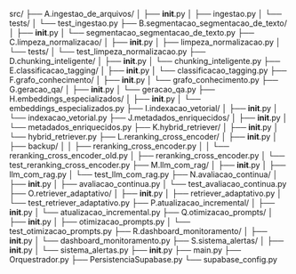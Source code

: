 src/
├── A.ingestao_de_arquivos/
│   ├── __init__.py
│   ├── ingestao.py
│   └── tests/
│       └── test_ingestao.py
├── B.segmentacao_segmentacao_de_texto/
│   ├── __init__.py
│   └── segmentacao_segmentacao_de_texto.py
├── C.limpeza_normalizacao/
│   ├── __init__.py
│   ├── limpeza_normalizacao.py
│   └── tests/
│       └── test_limpeza_normalizacao.py
├── D.chunking_inteligente/
│   ├── __init__.py
│   └── chunking_inteligente.py
├── E.classificacao_tagging/
│   ├── __init__.py
│   └── classificacao_tagging.py
├── F.grafo_conhecimento/
│   ├── __init__.py
│   └── grafo_conhecimento.py
├── G.geracao_qa/
│   ├── __init__.py
│   └── geracao_qa.py
├── H.embeddings_especializados/
│   ├── __init__.py
│   └── embeddings_especializados.py
├── I.indexacao_vetorial/
│   ├── __init__.py
│   └── indexacao_vetorial.py
├── J.metadados_enriquecidos/
│   ├── __init__.py
│   └── metadados_enriquecidos.py
├── K.hybrid_retriever/
│   ├── __init__.py
│   └── hybrid_retriever.py
├── L.reranking_cross_encoder/
│   ├── __init__.py
│   ├── backup/
│   │   ├── reranking_cross_encoder.py
│   │   └── reranking_cross_encoder_old.py
│   ├── reranking_cross_encoder.py
│   └── test_reranking_cross_encoder.py
├── M.llm_com_rag/
│   ├── __init__.py
│   ├── llm_com_rag.py
│   └── test_llm_com_rag.py
├── N.avaliacao_continua/
│   ├── __init__.py
│   ├── avaliacao_continua.py
│   └── test_avaliacao_continua.py
├── O.retriever_adaptativo/
│   ├── __init__.py
│   ├── retriever_adaptativo.py
│   └── test_retriever_adaptativo.py
├── P.atualizacao_incremental/
│   ├── __init__.py
│   └── atualizacao_incremental.py
├── Q.otimizacao_prompts/
│   ├── __init__.py
│   ├── otimizacao_prompts.py
│   └── test_otimizacao_prompts.py
├── R.dashboard_monitoramento/
│   ├── __init__.py
│   └── dashboard_monitoramento.py
├── S.sistema_alertas/
│   ├── __init__.py
│   └── sistema_alertas.py
├── __init__.py
├── main.py
├── Orquestrador.py
├── PersistenciaSupabase.py
└── supabase_config.py